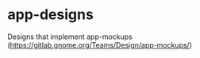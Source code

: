 # app-designs

Designs that implement app-mockups (https://gitlab.gnome.org/Teams/Design/app-mockups/)